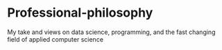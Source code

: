 # Professional-philosophy
My take and views on data science, programming, and the fast changing field of applied computer science
